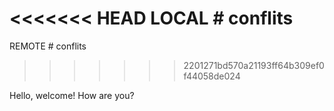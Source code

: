 <<<<<<< HEAD
LOCAL # conflits
=======
REMOTE # conflits
>>>>>>> 2201271bd570a21193ff64b309ef0f44058de024

Hello, welcome! How are you?
